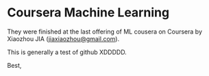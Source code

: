 Coursera Machine Learning
=========================
They were finished at the last offering of ML cousera on Coursera by Xiaozhou JIA (jiaxiaozhou@gmail.com).

This is generally a test of github XDDDDD.

Best,